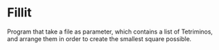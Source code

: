 # Fillit
Program that take a file as parameter, which contains a list of Tetriminos, and arrange them in order to create the smallest square possible.
